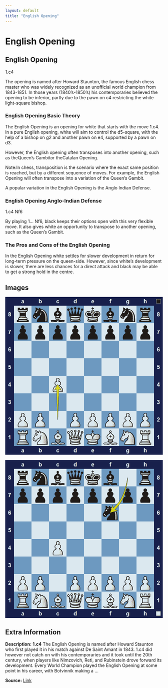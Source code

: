 ```yaml
---
layout: default
title: "English Opening"
---
```



# English Opening



## English Opening

1.c4

The opening is named after Howard Staunton, the famous English chess master who was widely recognized as an unofficial world champion from 1843-1851. In those years (1840’s-1850’s) his contemporaries believed the opening to be inferior, partly due to the pawn on c4 restricting the white light-square bishop.

### English Opening Basic Theory

The English Opening is an opening for white that starts with the move 1.c4. In a pure English opening, white will aim to control the d5-square, with the help of a bishop on g2 and another pawn on e4, supported by a pawn on d3.

However, the English opening often transposes into another opening, such as theQueen’s Gambitor theCatalan Opening.

Note:In chess, transposition is the scenario where the exact same position is reached, but by a different sequence of moves. For example, the English Opening will often transpose into a variation of the Queen’s Gambit.

A popular variation in the English Opening is the Anglo Indian Defense.

### English Opening Anglo-Indian Defense

1.c4 Nf6

By playing 1… Nf6, black keeps their options open with this very flexible move. It also gives white an opportunity to transpose to another opening, such as the Queen’s Gambit.

### The Pros and Cons of the English Opening

In the English Opening white settles for slower development in return for long-term pressure on the queen-side. However, since white’s development is slower, there are less chances for a direct attack and black may be able to get a strong hold in the centre.



## Images

![english-opening](../images/english-opening-1.png)

![english-opening](../images/english-opening-2.png)



## Extra Information
**Description:** **1.c4** The English Opening is named after Howard Staunton who first played it in his match against De Saint Amant in 1843. 1.c4 did however not catch on with his contemporaries and it took until the 20th century, when players like Nimzovich, Reti, and Rubinstein drove forward its development. Every World Champion played the English Opening at some point in his career, with Botvinnik making a ...

**Source:** [Link](https://www.modern-chess.com/chess-openings/english-opening)
